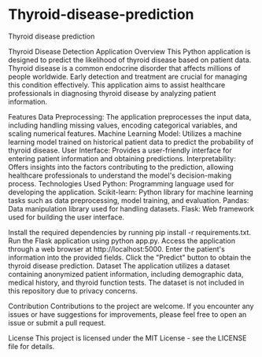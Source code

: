 # Thyroid-disease-prediction
Thyroid disease prediction


Thyroid Disease Detection Application
Overview
This Python application is designed to predict the likelihood of thyroid disease based on patient data. Thyroid disease is a common endocrine disorder that affects millions of people worldwide. Early detection and treatment are crucial for managing this condition effectively. This application aims to assist healthcare professionals in diagnosing thyroid disease by analyzing patient information.

Features
Data Preprocessing: The application preprocesses the input data, including handling missing values, encoding categorical variables, and scaling numerical features.
Machine Learning Model: Utilizes a machine learning model trained on historical patient data to predict the probability of thyroid disease.
User Interface: Provides a user-friendly interface for entering patient information and obtaining predictions.
Interpretability: Offers insights into the factors contributing to the prediction, allowing healthcare professionals to understand the model's decision-making process.
Technologies Used
Python: Programming language used for developing the application.
Scikit-learn: Python library for machine learning tasks such as data preprocessing, model training, and evaluation.
Pandas: Data manipulation library used for handling datasets.
Flask: Web framework used for building the user interface.

Install the required dependencies by running pip install -r requirements.txt.
Run the Flask application using python app.py.
Access the application through a web browser at http://localhost:5000.
Enter the patient's information into the provided fields.
Click the "Predict" button to obtain the thyroid disease prediction.
Dataset
The application utilizes a dataset containing anonymized patient information, including demographic data, medical history, and thyroid function tests. The dataset is not included in this repository due to privacy concerns.

Contribution
Contributions to the project are welcome. If you encounter any issues or have suggestions for improvements, please feel free to open an issue or submit a pull request.

License
This project is licensed under the MIT License - see the LICENSE file for details.
